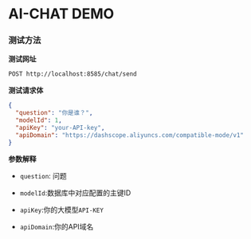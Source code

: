 # AI-CHAT DEMO

### 测试方法

**测试网址**

```bash
POST http://localhost:8585/chat/send
```

**测试请求体**

```json
{
  "question": "你是谁？",
  "modelId": 1,
  "apiKey": "your-API-key",
  "apiDomain": "https://dashscope.aliyuncs.com/compatible-mode/v1"
}
```

**参数解释**

* `question`: 问题

* `modelId`:数据库中对应配置的主键ID

* `apiKey`:你的大模型`API-KEY`

* `apiDomain`:你的API域名
